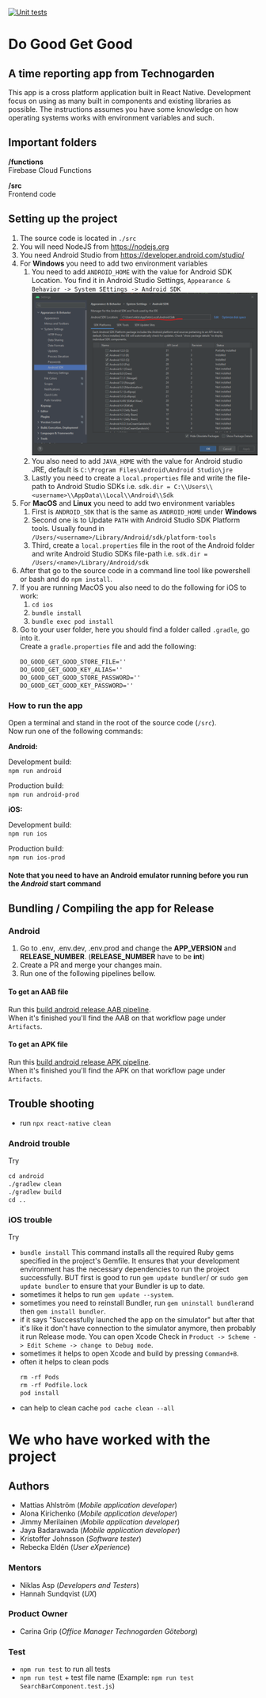 [![Unit tests](https://github.com/Do-Good-Get-Good/do-good-get-good/actions/workflows/autotests_branch.yml/badge.svg)](https://github.com/Do-Good-Get-Good/do-good-get-good/actions/workflows/autotests_branch.yml)

# Do Good Get Good

## A time reporting app from Technogarden

This app is a cross platform application built in React Native. Development focus on using as many built in components and existing libraries as possible. The instructions assumes you have some knowledge on how operating systems works with environment variables and such.

## Important folders

**/functions**  
Firebase Cloud Functions

**/src**  
Frontend code

## Setting up the project

1. The source code is located in `./src`
2. You will need NodeJS from https://nodejs.org
3. You need Android Studio from https://developer.android.com/studio/
4. For **Windows** you need to add two environment variables
   1. You need to add `ANDROID_HOME` with the value for Android SDK Location. You find it in Android Studio Settings, `Appearance & Behavior -> System SEttings -> Android SDK`
      ![Android sdk](doc/images/android_sdk.png)
   2. You also need to add `JAVA_HOME` with the value for Android studio JRE, default is `C:\Program Files\Android\Android Studio\jre`
   3. Lastly you need to create a `local.properties` file and write the file-path to Android Studio SDKs i.e. `sdk.dir = C:\\Users\\<username>\\AppData\\Local\\Android\\Sdk`
5. For **MacOS** and **Linux** you need to add two environment variables
   1. First is `ANDROID_SDK` that is the same as `ANDROID_HOME` under **Windows**
   2. Second one is to Update `PATH` with Android Studio SDK Platform tools. Usually found in `/Users/<username>/Library/Android/sdk/platform-tools`
   3. Third, create a `local.properties` file in the root of the Android folder and write Android Studio SDKs file-path i.e. `sdk.dir = /Users/<name>/Library/Android/sdk`
6. After that go to the source code in a command line tool like powershell or bash and do `npm install`.
7. If you are running MacOS you also need to do the following for iOS to work:
   1. `cd ios`
   2. `bundle install`
   3. `bundle exec pod install`
8. Go to your user folder, here you should find a folder called `.gradle`, go into it.  
   Create a `gradle.properties` file and add the following:
   ```
   DO_GOOD_GET_GOOD_STORE_FILE=''
   DO_GOOD_GET_GOOD_KEY_ALIAS=''
   DO_GOOD_GET_GOOD_STORE_PASSWORD=''
   DO_GOOD_GET_GOOD_KEY_PASSWORD=''
   ```

### How to run the app

Open a terminal and stand in the root of the source code (`/src`).  
Now run one of the following commands:

**Android:**

Development build:  
`npm run android`

Production build:  
`npm run android-prod`

**iOS:**

Development build:  
`npm run ios`

Production build:  
`npm run ios-prod`

#### **Note that you need to have an Android emulator running before you run the _Android_ start command**

## Bundling / Compiling the app for Release

### Android

1. Go to .env, .env.dev, .env.prod and change the **APP_VERSION** and **RELEASE_NUMBER**.
(**RELEASE_NUMBER** have to be **int**)
2. Create a PR and merge your changes main.
3. Run one of the following pipelines bellow.

#### To get an AAB file

Run this [build android release AAB pipeline](https://github.com/Do-Good-Get-Good/do-good-get-good/actions/workflows/build_android_release_aab.yml).  
When it's finished you'll find the AAB on that workflow page under `Artifacts`.

#### To get an APK file

Run this [build android release APK pipeline](https://github.com/Do-Good-Get-Good/do-good-get-good/actions/workflows/build_android_release_apk.yml).  
When it's finished you'll find the APK on that workflow page under `Artifacts`.

## Trouble shooting

- run `npx react-native clean`

### Android trouble

Try

```
cd android
./gradlew clean
./gradlew build
cd ..
```

### iOS trouble

Try
- `bundle install` 
  This command installs all the required Ruby gems specified in the project's Gemfile. It ensures that your development environment has the necessary dependencies to run the project successfully. BUT first is good to run `gem update bundler`/ or `sudo gem update bundler` to ensure that your Bundler is up to date.
- sometimes it helps to run `gem update --system`.
- sometimes you need to reinstall Bundler, run  `gem uninstall bundler`and then `gem install bundler`.
- if it says "Successfully launched the app on the simulator" but after that it's like it don't have connection to the simulator anymore, then probably it run Release mode. 
You can open Xcode Check in `Product -> Scheme -> Edit Scheme -> change to Debug mode`.
- sometimes it helps to open Xcode and build by pressing `Command+B`.
- often it helps to clean pods 
  ```
  rm -rf Pods 
  rm -rf Podfile.lock
  pod install
  ```
- can help to clean cache `pod cache clean --all`

# We who have worked with the project

## Authors

- Mattias Ahlström (_Mobile application developer_)
- Alona Kirichenko (_Mobile application developer_)
- Jimmy Merilainen (_Mobile application developer_)
- Jaya Badarawada (_Mobile application developer_)
- Kristoffer Johnsson (_Software tester_)
- Rebecka Eldén (_User eXperience_)

### Mentors

- Niklas Asp (_Developers and Testers_)
- Hannah Sundqvist (_UX_)

### Product Owner

- Carina Grip (_Office Manager Technogarden Göteborg_)

### Test

- `npm run test` to run all tests
- `npm run test` + test file name (Example: `npm run test SearchBarComponent.test.js`)
